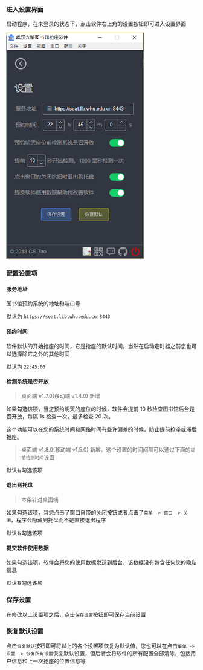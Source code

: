 ### 进入设置界面

启动程序，在未登录的状态下，点击软件右上角的设置按钮即可进入设置界面

![settings.png](https://raw.githubusercontent.com/CS-Tao/github-content/master/contents/github/whu-library-seat/settings.png)

### 配置设置项

#### 服务地址

图书馆预约系统的地址和端口号

默认为 `https://seat.lib.whu.edu.cn:8443`

#### 预约时间

软件默认的开始抢座的时间，它是抢座的默认时间，当然在启动定时器之前您也可以选择除它之外的其他时间

默认为 `22:45:00`

#### 检测系统是否开放

> 桌面端 v1.7.0(移动端 v1.4.0) 新增

如果勾选该项，当您预约明天的座位的时候，软件会提前 10 秒检查图书馆后台是否开放，每隔 1s 检查一次，最多检查 20 次。

这个功能可以在您的系统时间和网络时间有些许偏差的时候，防止提前抢座或滞后抢座。

> 桌面端 v1.8.0(移动端 v1.5.0) 新增。这个设置的时间间隔可以通过下面的`提前检测时间`设置

默认`有`勾选该项

#### 退出到托盘

> 本条针对桌面端

如果勾选该项，当您点击了窗口自带的关闭按钮或者点击了`菜单 -> 窗口 -> 关闭`，程序会隐藏到托盘而不是直接退出程序

默认`有`勾选该项

#### 提交软件使用数据

如果勾选该项，软件会将您的使用数据发送到后台，该数据没有包含任何您的隐私信息

默认`有`勾选该项

### 保存设置

在修改以上设置项之后，点击`保存设置`按钮即可保存当前设置

### 恢复默认设置

点击`恢复默认`按钮即可将以上的各个设置项恢复为默认值，您也可以在点击`菜单 -> 设置 -> 恢复所有设置`恢复默认设置，但后者会将软件的所有配置全部清除，包括用户信息和上一次抢座的位置信息等
